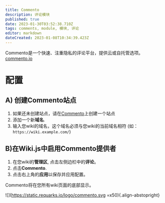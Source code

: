 ```yaml
---
title: Commento
description: 评论模块
published: true
date: 2023-01-30T03:52:38.710Z
tags: comments, module, 模块, 评论
editor: markdown
dateCreated: 2023-01-08T10:34:39.423Z
---
```


Commento是一个快速、注重隐私的评论平台，提供云或自托管选项。
[commento.io](https://commento.io/)

# 配置

## A) 创建Commento站点

1. 如果还未创建站点，请在[Commento](https://commento.io/)上创建一个站点
1. 添加一个新**域名**.
1. 输入您wiki的域名，这个域名必须与您wiki的当前域名相符 (如： `https://wiki.example.com/`)

## B)在Wiki.js中启用Commento提供者

1. 在您wiki的**管理区**, 点击左侧边栏中的**评论**。
1. 点击**Commento**.
1. 点击右上角的**应用**以保存并应用配置。

Commento将在您所有wiki页面的底部显示。

![](https://static.requarks.io/logo/commento.svg =x50){.align-abstopright}
  